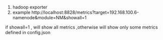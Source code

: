 1. hadoop exporter
2. example
http://localhost:8828/metrics?target=192.168.100.6-namenode&module=NM&showall=1

if showall=1 , will show all metrics ,otherwise will show only some metrics defined in config.json